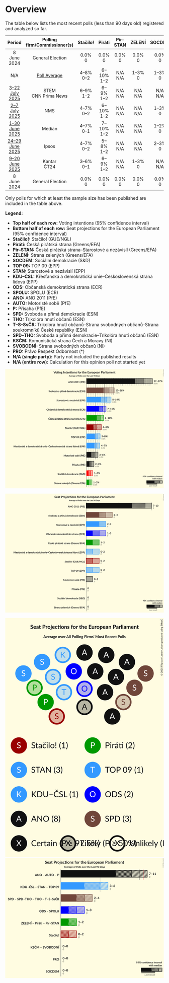# Overview

The table below lists the most recent polls (less than 90 days old) registered and analyzed so far.

| Period     | Polling firm/Commissioner(s) | Stačilo! | Piráti | Pir–STAN | ZELENÍ | SOCDEM | TOP 09 | STAN | KDU–ČSL | ODS | SPOLU | ANO | AUTO | P | SPD | THO | T–S–SsČR | SPD–THO | KSČM | SVOBODNÍ | PRO |
|:----------:|:----------------------------:|:--:|:--:|:--:|:--:|:--:|:--:|:--:|:--:|:--:|:--:|:--:|:--:|:--:|:--:|:--:|:--:|:--:|:--:|:--:|:--:|
| 8 June 2024 | General Election | 0.0% <br> 0 | 0.0% <br> 0 | 0.0% <br> 0 | 0.0% <br> 0 | 0.0% <br> 0 | 0.0% <br> 0 | 0.0% <br> 0 | 0.0% <br> 0 | 0.0% <br> 0 | 0.0% <br> 0 | 0.0% <br> 0 | 0.0% <br> 0 | 0.0% <br> 0 | 0.0% <br> 0 | 0.0% <br> 0 | 0.0% <br> 0 | 0.0% <br> 0 | 0.0% <br> 0 | 0.0% <br> 0 | 0.0% <br> 0 |
| N/A | [Poll Average](average.html) | 4–8% <br> 0–2 | 6–10% <br> 1–2 | N/A <br> N/A | 1–3% <br> 0 | 1–3% <br> 0 | 5–8% <br> 0–2 | 8–14% <br> 2–3 | 4–7% <br> 0–2 | 7–11% <br> 1–3 | N/A <br> N/A | 27–37% <br> 7–10 | 3–6% <br> 0–1 | 2–4% <br> 0 | 10–16% <br> 2–4 | N/A <br> N/A | N/A <br> N/A | N/A <br> N/A | N/A <br> N/A | N/A <br> N/A | N/A <br> N/A |
| [3–22 July 2025](2025-07-22-STEM.html) | STEM <br> CNN Prima News | 6–9% <br> 1–2 | 6–9% <br> 1–2 | N/A <br> N/A | N/A <br> N/A | N/A <br> N/A | 5–7% <br> 1 | 10–14% <br> 2–3 | 5–7% <br> 0–1 | 8–11% <br> 2 | N/A <br> N/A | 31–35% <br> 7–9 | 3–5% <br> 0–1 | 1–3% <br> 0 | 11–14% <br> 2–3 | N/A <br> N/A | N/A <br> N/A | N/A <br> N/A | N/A <br> N/A | N/A <br> N/A | N/A <br> N/A |
| [2–7 July 2025](2025-07-07-NMS.html) | NMS | 4–7% <br> 0–2 | 6–10% <br> 1–2 | N/A <br> N/A | N/A <br> N/A | 1–3% <br> 0 | 5–8% <br> 0–2 | 10–14% <br> 2–4 | 5–8% <br> 0–2 | 8–11% <br> 2–3 | N/A <br> N/A | 26–32% <br> 7–9 | 2–4% <br> 0 | 2–4% <br> 0 | 11–16% <br> 3–4 | N/A <br> N/A | N/A <br> N/A | N/A <br> N/A | N/A <br> N/A | N/A <br> N/A | N/A <br> N/A |
| [1–30 June 2025](2025-06-30-Median.html) | Median | 4–7% <br> 0–1 | 7–10% <br> 1–2 | N/A <br> N/A | N/A <br> N/A | 1–2% <br> 0 | 4–7% <br> 0–1 | 7–11% <br> 2–3 | 4–7% <br> 0–1 | 7–10% <br> 1–2 | N/A <br> N/A | 29–35% <br> 8–10 | 4–7% <br> 0–2 | 2–4% <br> 0 | 12–16% <br> 3–4 | N/A <br> N/A | N/A <br> N/A | N/A <br> N/A | N/A <br> N/A | N/A <br> N/A | N/A <br> N/A |
| [24–29 June 2025](2025-06-29-Ipsos.html) | Ipsos | 4–7% <br> 0–2 | 5–8% <br> 1–2 | N/A <br> N/A | N/A <br> N/A | 2–3% <br> 0 | 5–8% <br> 0–2 | 9–13% <br> 2–3 | 5–8% <br> 0–2 | 8–11% <br> 2 | N/A <br> N/A | 32–38% <br> 9–10 | 3–6% <br> 0–1 | 2–4% <br> 0 | 9–13% <br> 2–3 | N/A <br> N/A | N/A <br> N/A | N/A <br> N/A | N/A <br> N/A | N/A <br> N/A | N/A <br> N/A |
| [9–20 June 2025](2025-06-20-Kantar.html) | Kantar <br> ČT24 | 3–6% <br> 0–1 | 6–9% <br> 1–2 | N/A <br> N/A | 1–3% <br> 0 | N/A <br> N/A | 5–8% <br> 0–2 | 10–14% <br> 2–3 | 5–8% <br> 0–2 | 7–11% <br> 2–3 | N/A <br> N/A | 31–36% <br> 8–10 | 3–6% <br> 0–1 | N/A <br> N/A | 10–14% <br> 2–3 | N/A <br> N/A | N/A <br> N/A | N/A <br> N/A | N/A <br> N/A | N/A <br> N/A | N/A <br> N/A |
| 8 June 2024 | General Election | 0.0% <br> 0 | 0.0% <br> 0 | 0.0% <br> 0 | 0.0% <br> 0 | 0.0% <br> 0 | 0.0% <br> 0 | 0.0% <br> 0 | 0.0% <br> 0 | 0.0% <br> 0 | 0.0% <br> 0 | 0.0% <br> 0 | 0.0% <br> 0 | 0.0% <br> 0 | 0.0% <br> 0 | 0.0% <br> 0 | 0.0% <br> 0 | 0.0% <br> 0 | 0.0% <br> 0 | 0.0% <br> 0 | 0.0% <br> 0 |

Only polls for which at least the sample size has been published are included in the table above.

**Legend:**
+ **Top half of each row:** Voting intentions (95% confidence interval)
+ **Bottom half of each row:** Seat projections for the European Parliament (95% confidence interval)
+ **Stačilo!:** Stačilo! (GUE/NGL)
+ **Piráti:** Česká pirátská strana (Greens/EFA)
+ **Pir–STAN:** Česká pirátská strana–Starostové a nezávislí (Greens/EFA)
+ **ZELENÍ:** Strana zelených (Greens/EFA)
+ **SOCDEM:** Sociální demokracie (S&D)
+ **TOP 09:** TOP 09 (EPP)
+ **STAN:** Starostové a nezávislí (EPP)
+ **KDU–ČSL:** Křesťanská a demokratická unie–Československá strana lidová (EPP)
+ **ODS:** Občanská demokratická strana (ECR)
+ **SPOLU:** SPOLU (ECR)
+ **ANO:** ANO 2011 (PfE)
+ **AUTO:** Motoristé sobě (PfE)
+ **P:** Přísaha (PfE)
+ **SPD:** Svoboda a přímá demokracie (ESN)
+ **THO:** Trikolóra hnutí občanů (ESN)
+ **T–S–SsČR:** Trikolóra hnutí občanů–Strana svobodných občanů–Strana soukromníků České republiky (ESN)
+ **SPD–THO:** Svoboda a přímá demokracie–Trikolóra hnutí občanů (ESN)
+ **KSČM:** Komunistická strana Čech a Moravy (NI)
+ **SVOBODNÍ:** Strana svobodných občanů (NI)
+ **PRO:** Právo Respekt Odbornost (*)
+ **N/A (single party):** Party not included the published results
+ **N/A (entire row):** Calculation for this opinion poll not started yet


![Graph with voting intentions not yet produced](average.png "Voting Intentions")

![Graph with seats not yet produced](average-seats.png "Seats")

![Graph with seating plan not yet produced](average-seating-plan.png "Seating Plan")
![Graph with coalitions seats not yet produced](average-coalitions-seats.png "Coalitions Seats")
